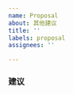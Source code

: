 ```yaml
---
name: Proposal
about: 其他建议
title: ''
labels: proposal
assignees: ''

---
```


<!--
您好，感谢您对「MDUT」的支持，您提的建议与发现的 Bug 将会对我们改进非常有用。

在提 issue 之前，我建议您可以先在 issue 列表中使用搜索功能确保不存在相同或者类似的 issue。
确定不存在相似的 issue 之后，我需要占用您几分钟时间来填一些最基础的问题。请确保 issue 排版尽量整洁，这将节省很多阅读时间。:)


Thanks!
-->

### 建议
<!--
    简单明了即可，该注释提交时可以删除
-->
